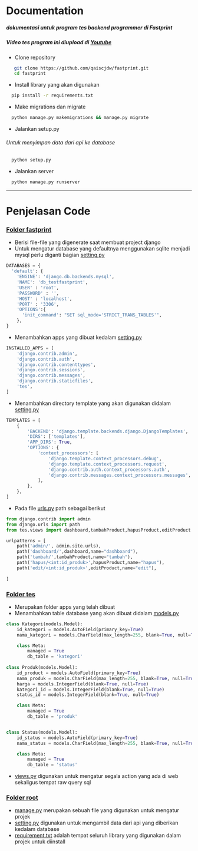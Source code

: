 # **Documentation**
##### dokumentasi untuk program tes backend programmer di Fastprint
##### Video tes program ini diupload di [Youtube](https://youtu.be/ukXaaESyJ6M)
* Clone repository
```bash
   git clone https://github.com/qaiscjdw/fastprint.git
   cd fastprint
```
* Install library yang akan digunakan
```bash
  pip install -r requirements.txt 
```

* Make migrations dan migrate
```bash
  python manage.py makemigrations && manage.py migrate
```

* Jalankan setup.py
###### Untuk menyimpan data dari api ke database ######
```bash
  python setup.py
```

* Jalankan server
```bash
  python manage.py runserver
```
---
# **Penjelasan Code**
### [Folder fastprint](https://github.com/qaiscjdw/fastprint/tree/main/fastprint)
* Berisi file-file yang digenerate saat membuat project django
* Untuk mengatur database yang defaultnya menggunakan sqlite menjadi mysql perlu diganti bagian [setting.py](https://github.com/qaiscjdw/fastprint/blob/main/fastprint/settings.py)

```python
DATABASES = {
  'default': {
    'ENGINE': 'django.db.backends.mysql',
    'NAME': 'db_testfastprint',
    'USER' : 'root',
    'PASSWORD' : '',
    'HOST' : 'localhost',
    'PORT' : '3306',
    'OPTIONS':{
      'init_command': "SET sql_mode='STRICT_TRANS_TABLES'",
    },
}
```
* Menambahkan apps yang dibuat kedalam [setting.py](https://github.com/qaiscjdw/fastprint/blob/main/fastprint/settings.py)
```python
INSTALLED_APPS = [
    'django.contrib.admin',
    'django.contrib.auth',
    'django.contrib.contenttypes',
    'django.contrib.sessions',
    'django.contrib.messages',
    'django.contrib.staticfiles',
    'tes',
]
```
* Menambahkan directory template yang akan digunakan didalam [setting.py](https://github.com/qaiscjdw/fastprint/blob/main/fastprint/settings.py)
```python
TEMPLATES = [
    {
        'BACKEND': 'django.template.backends.django.DjangoTemplates',
        'DIRS': ['templates'],
        'APP_DIRS': True,
        'OPTIONS': {
            'context_processors': [
                'django.template.context_processors.debug',
                'django.template.context_processors.request',
                'django.contrib.auth.context_processors.auth',
                'django.contrib.messages.context_processors.messages',
            ],
        },
    },
]
```
* Pada file [urls.py](https://github.com/qaiscjdw/fastprint/blob/main/fastprint/urls.py) path sebagai berikut
```python
from django.contrib import admin
from django.urls import path
from tes.views import dashboard,tambahProduct,hapusProduct,editProduct

urlpatterns = [
    path('admin/', admin.site.urls),
    path('dashboard/',dashboard,name="dashboard"),
    path('tambah/',tambahProduct,name="tambah"),
    path('hapus/<int:id_produk>',hapusProduct,name="hapus"),
    path('edit/<int:id_produk>',editProduct,name="edit"),
    
]
```

### [Folder tes](https://github.com/qaiscjdw/fastprint/tree/main/tes)
* Merupakan folder apps yang telah dibuat
* Menambahkan table database yang akan dibuat didalam [models.py](https://github.com/qaiscjdw/fastprint/blob/main/tes/models.py)
```python
class Kategori(models.Model):
    id_kategori = models.AutoField(primary_key=True)
    nama_kategori = models.CharField(max_length=255, blank=True, null=True)

    class Meta:
        managed = True
        db_table = 'kategori'
        
class Produk(models.Model):
    id_product = models.AutoField(primary_key=True)
    nama_produk = models.CharField(max_length=255, blank=True, null=True)
    harga = models.IntegerField(blank=True, null=True)
    kategori_id = models.IntegerField(blank=True, null=True)
    status_id = models.IntegerField(blank=True, null=True)

    class Meta:
        managed = True
        db_table = 'produk'


class Status(models.Model):
    id_status = models.AutoField(primary_key=True)
    nama_status = models.CharField(max_length=255, blank=True, null=True)

    class Meta:
        managed = True
        db_table = 'status'
```
* [views.py](https://github.com/qaiscjdw/fastprint/blob/main/tes/views.py) digunakan untuk mengatur segala action yang ada di web sekaligus tempat raw query sql
  
### [Folder root](https://github.com/qaiscjdw/fastprint/tree/main)
* [manage.py](https://github.com/qaiscjdw/fastprint/blob/main/manage.py) merupakan sebuah file yang digunakan untuk mengatur projek
* [setting.py](https://github.com/qaiscjdw/fastprint/blob/main/setup.py) digunakan untuk mengambil data dari api yang diberikan kedalam database
* [requirement.txt](https://github.com/qaiscjdw/fastprint/blob/main/requirement.txt) adalah tempat seluruh library yang digunakan dalam projek untuk diinstall
